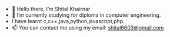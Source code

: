 - 👋 Hello there, I’m Shital Khairnar
- 🌱 I’m currently studying for diploma in computer engineering.
- I have learnt c,c++,java,python,javascript,php.
- 📫 You can contact me using my email: shital6603@gmail.com 

<!---
shital6603/shital6603 is a ✨ special ✨ repository because its `README.md` (this file) appears on your GitHub profile.
You can click the Preview link to take a look at your changes.
--->
